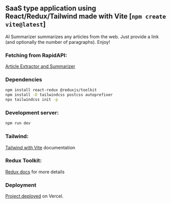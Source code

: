 ## SaaS type application using React/Redux/Tailwind made with Vite [`npm create vite@latest`]
AI Summarizer summarizes any articles from the web. Just provide a link (and optionally the number of paragraphs). Enjoy!

### Fetching from RapidAPI: 
[Article Extractor and Summarizer](https://rapidapi.com/restyler/api/article-extractor-and-summarizer)

### Dependencies

```bash
npm install react-redux @reduxjs/toolkit 
npm install -D tailwindcss postcss autoprefixer
npx tailwindcss init -p
``` 

### Development server:

```bash
npm run dev
```

### Tailwind:
[Tailwind with Vite](https://tailwindcss.com/docs/guides/vite) documentation

### Redux Toolkit:
[Redux docs](https://redux.js.org/introduction/getting-started) for more details

### Deployment
[Project deployed](https://summarize-ai.vercel.app) on Vercel.
